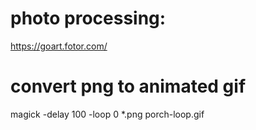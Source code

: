 
# photo processing:
https://goart.fotor.com/


# convert png to animated gif
magick -delay 100 -loop 0 *.png porch-loop.gif
